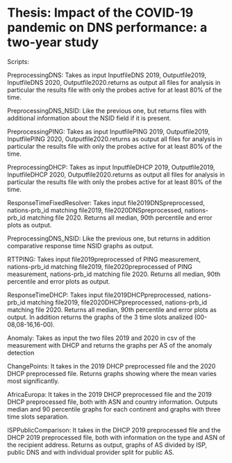# Thesis: Impact of the COVID-19 pandemic on DNS performance: a two-year study

Scripts:

PreprocessingDNS: Takes as input InputfileDNS 2019, Outputfile2019, InputfileDNS 2020, Outputfile2020.returns as output all files for analysis in particular the results file with only the probes active for at least 80% of the time.

PreprocessingDNS_NSID: Like the previous one, but returns files with additional information about the NSID field if it is present.

PreprocessingPING: Takes as input InputfilePING 2019, Outputfile2019, InputfilePING 2020, Outputfile2020.returns as output all files for analysis in particular the results file with only the probes active for at least 80% of the time.

PreprocessingDHCP: Takes as input InputfileDHCP 2019, Outputfile2019, InputfileDHCP 2020, Outputfile2020.returns as output all files for analysis in particular the results file with only the probes active for at least 80% of the time.

ResponseTimeFixedResolver: Takes input file2019DNSpreprocessed, nations-prb_id matching file2019, file2020DNSpreprocessed, nations-prb_id matching file 2020. Returns all median, 90th percentile and error plots as output. 

PreprocessingDNS_NSID: Like the previous one, but returns in addition comparative response time NSID graphs as output.

RTTPING: Takes input file2019preprocessed of PING measurement, nations-prb_id matching file2019, file2020preprocessed of PING measurement, nations-prb_id matching file 2020. Returns all median, 90th percentile and error plots as output. 

ResponseTimeDHCP: Takes input file2019DHCPpreprocessed, nations-prb_id matching file2019, file2020DHCPpreprocessed, nations-prb_id matching file 2020. Returns all median, 90th percentile and error plots as output. In addition returns the graphs of the 3 time slots analized (00-08,08-16,16-00).

Anomaly: Takes as input the two files 2019 and 2020 in csv of the measurement with DHCP and returns the graphs per AS of the anomaly detection

ChangePoints: It takes in the 2019 DHCP preprocessed file and the 2020 DHCP preprocessed file. Returns graphs showing where the mean varies most significantly.

AfricaEuropa: It takes in the 2019 DHCP preprocessed file and the 2019 DHCP preprocessed file, both with ASN and country information. Outputs median and 90 percentile graphs for each continent and graphs with three time slots separation.

ISPPublicComparison: It takes in the DHCP 2019 preprocessed file and the DHCP 2019 preprocessed file, both with information on the type and ASN of the recipient address. Returns as output, graphs of AS divided by ISP, public DNS and with individual provider split for public AS.
